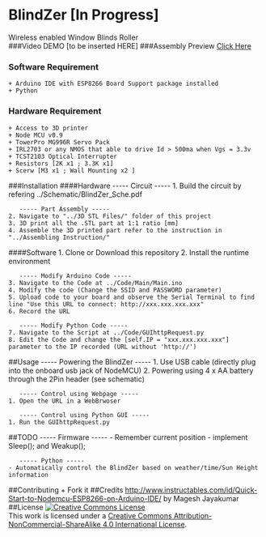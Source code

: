 # BlindZer [In Progress]
Wireless enabled Window Blinds Roller<br>
###Video DEMO
[to be inserted HERE]
###Assembly Preview
<a href="https://github.com/CCinCapital/BlindZer/blob/master/3D%20STL%20Files/Assemly_PREVIEW.STL">Click Here</a>

### Software Requirement
    + Arduino IDE with ESP8266 Board Support package installed
    + Python
### Hardware Requirement
    + Access to 3D printer
    + Node MCU v0.9
    + TowerPro MG996R Servo Pack
    + IRL2703 or any NMOS that able to drive Id > 500ma when Vgs = 3.3v
    + TCST2103 Optical Interrupter
    + Resistors [2K x1 ; 3.3K x1]
    + Scerw [M3 x1 ; Wall Mounting x2 ]
###Installation
####Hardware
       ----- Circuit -----
    1. Build the circuit by refering ../Schematic/BlindZer_Sche.pdf
    
       ----- Part Assembly -----
    2. Navigate to "../3D STL Files/" folder of this project
    3. 3D print all the .STL part at 1:1 ratio [mm]
    4. Assemble the 3D printed part refer to the instruction in "../Assembling Instruction/"
####Software
    1. Clone or Download this repository
    2. Install the runtime environment
    
       ----- Modify Arduino Code -----
    3. Navigate to the Code at ../Code/Main/Main.ino
    4. Modify the code (Change the SSID and PASSWORD parameter) 
    5. Upload code to your board and observe the Serial Terminal to find line "Use this URL to connect: http://xxx.xxx.xxx.xxx"
    6. Record the URL
  
       ----- Modify Python Code -----
    7. Navigate to the Script at ../Code/GUIhttpRequest.py   
    8. Edit the Code and change the [self.IP = "xxx.xxx.xxx.xxx"] parameter to the IP recorded (URL without 'http://')

##Usage
       ----- Powering the BlindZer -----
    1. Use USB cable (directly plug into the onboard usb jack of NodeMCU)
    2. Powering using 4 x AA battery through the 2Pin header (see schematic)

       ----- Control using Webpage -----    
    1. Open the URL in a WebBrwoser
    
       ----- Control using Python GUI -----
    1. Run the GUIhttpRequest.py
##TODO
       ----- Firmware -----
    - Remember current position
    - implement Sleep(); and Weakup();
    
       ----- Python -----
    - Automatically control the BlindZer based on weather/time/Sun Height information
##Contributing
    + Fork it
##Credits
    http://www.instructables.com/id/Quick-Start-to-Nodemcu-ESP8266-on-Arduino-IDE/  by Magesh Jayakumar
##License
<a rel="license" href="http://creativecommons.org/licenses/by-nc-sa/4.0/"><img alt="Creative Commons License" style="border-width:0" src="https://i.creativecommons.org/l/by-nc-sa/4.0/88x31.png" /></a><br />This work is licensed under a <a rel="license" href="http://creativecommons.org/licenses/by-nc-sa/4.0/">Creative Commons Attribution-NonCommercial-ShareAlike 4.0 International License</a>.
